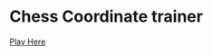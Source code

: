 # Chess Coordinate trainer

[Play Here](https://projects.jakethoffman.com/ChessCoordTrainer/index.html)

